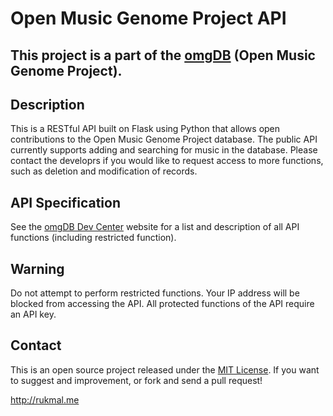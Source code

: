 # Open Music Genome Project API

## This project is a part of the [omgDB](http://github.com/omgDB) (Open Music Genome Project).

## Description

This is a RESTful API built on Flask using Python that allows open contributions to the Open Music Genome Project database. The public API currently supports adding and searching for music in the database. Please contact the developrs if you would like to request access to more functions, such as deletion and modification of records.

## API Specification

See the [omgDB Dev Center](http://omgdb-api.herokuapp.com) website for a list and description of all API functions (including restricted function).

## Warning

Do not attempt to perform restricted functions. Your IP address will be blocked from accessing the API. All protected functions of the API require an API key.

## Contact

This is an open source project released under the [MIT License](LICENSE). If you want to suggest and improvement, or fork and send a pull request!

http://rukmal.me
